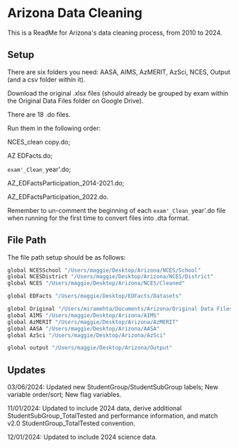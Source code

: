 
# Arizona Data Cleaning

This is a ReadMe for Arizona's data cleaning process, from 2010 to 2024.

## Setup

There are six folders you need: 
AASA, AIMS, AzMERIT, AzSci, NCES, Output (and a csv folder within it). 

Download the original .xlsx files (should already be grouped by exam within the Original Data Files folder on Google Drive). 

There are 18 .do files. 

Run them in the following order:

NCES_clean copy.do; 

AZ EDFacts.do; 

`exam'_Clean_`year'.do;

AZ_EDFactsParticipation_2014-2021.do;

AZ_EDFactsParticipation_2022.do.

Remember to un-comment the beginning of each `exam'_Clean_`year'.do file when running for the first time to convert files into .dta format.

    
## File Path

The file path setup should be as follows: 

```bash
global NCESSchool "/Users/maggie/Desktop/Arizona/NCES/School"
global NCESDistrict "/Users/maggie/Desktop/Arizona/NCES/District"
global NCES "/Users/maggie/Desktop/Arizona/NCES/Cleaned"

global EDFacts "/Users/maggie/Desktop/EDFacts/Datasets"

global Original "/Users/miramehta/Documents/Arizona/Original Data Files"
global AIMS "/Users/maggie/Desktop/Arizona/AIMS"
global AzMERIT "/Users/maggie/Desktop/Arizona/AzMERIT"
global AASA "/Users/maggie/Desktop/Arizona/AASA"
global AzSci "/Users/maggie/Desktop/Arizona/AzSci"

global output "/Users/maggie/Desktop/Arizona/Output"
```
## Updates

03/06/2024: Updated new StudentGroup/StudentSubGroup labels; New variable order/sort; New flag variables.

11/01/2024: Updated to include 2024 data, derive additional StudentSubGroup_TotalTested and performance information,
and match v2.0 StudentGroup_TotalTested convention.

12/01/2024: Updated to include 2024 science data.